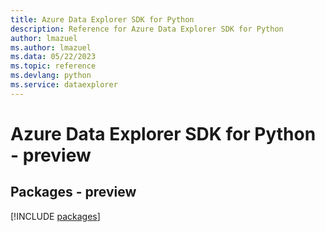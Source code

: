 ```yaml
---
title: Azure Data Explorer SDK for Python
description: Reference for Azure Data Explorer SDK for Python
author: lmazuel
ms.author: lmazuel
ms.data: 05/22/2023
ms.topic: reference
ms.devlang: python
ms.service: dataexplorer
---
```

# Azure Data Explorer SDK for Python - preview
## Packages - preview
[!INCLUDE [packages](data-explorer-index.md)]